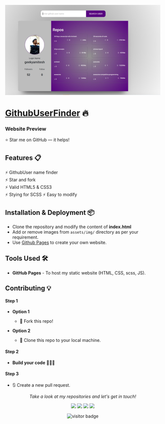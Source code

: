 ![](https://github.com/geekyamitesh/GithubUserFinder/blob/main/GithubUserFinder/images/githubfinder.jpeg)
  

# [GithubUserFinder](https://github.com/geekyamitesh/GithubUserFinder) 🔥
> 


### Website Preview

:star: Star me on GitHub — it helps!

## Features 📋
⚡️ GithubUser name finder\
⚡️ Star and fork\
⚡️ Valid HTML5 & CSS3\
⚡️ Stying for SCSS 
⚡️ Easy to modify

## Installation & Deployment 📦
- Clone the repository and modify the content of <b>index.html</b> 
- Add or remove images from `assets/img/` directory as per your requirement.
- Use [Github Pages](https://create-react-app.dev/docs/deployment/#github-pages) to create your own website.

## Tools Used 🛠️
* <b>GitHub Pages</b> - To host my static website (HTML, CSS, scss, JS).

## Contributing 💡
#### Step 1

- **Option 1**
    - 🍴 Fork this repo!

- **Option 2**
    - 👯 Clone this repo to your local machine.


#### Step 2

- **Build your code** 🔨🔨🔨

#### Step 3

- 🔃 Create a new pull request.

<p align="center">
  <i>Take a look at my repositories and let's get in touch!</i>

<p align="center">
<a href= "https://github.com/geekyamitesh"><img src="https://img.icons8.com/material-outlined/27/000000/ball-point-pen.png"/></a>
<a href= "https://www.linkedin.com/in/geekyamitesh/"><img src="https://img.icons8.com/material-outlined/30/000000/linkedin.png"/></a>
<a href= "https://twitter.com/geekyamitesh"><img src="https://img.icons8.com/material-outlined/30/000000/twitter.png"/></a>
<a href= "https://geekyamitesh.github.io/amitesh/"><img src="https://img.icons8.com/material-outlined/27/000000/geography.png"/></a>
</p>

<p  align="center">
<img src="https://visitor-badge.laobi.icu/badge?page_id=geekyamitesh.geekyamitesh" alt="visitor badge"/>       
</p>

</p>
